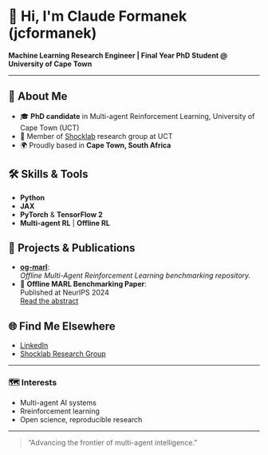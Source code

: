 # 👋 Hi, I'm Claude Formanek (jcformanek)

**Machine Learning Research Engineer | Final Year PhD Student @ University of Cape Town**  

---

## 🔎 About Me

- 🎓 **PhD candidate** in Multi-agent Reinforcement Learning, University of Cape Town (UCT)
- 🧠 Member of [Shocklab](https://shocklab.net) research group at UCT
- 🌍 Proudly based in **Cape Town, South Africa**


## 🛠️ Skills & Tools

- **Python**
- **JAX**
- **PyTorch** & **TensorFlow 2**
- **Multi-agent RL** | **Offline RL**

## 🚀 Projects & Publications

- [**og-marl**](https://github.com/jcformanek/og-marl):  
  *Offline Multi-Agent Reinforcement Learning benchmarking repository.*
- 📝 **Offline MARL Benchmarking Paper**:  
  Published at NeurIPS 2024  
  [Read the abstract](https://proceedings.neurips.cc/paper_files/paper/2024/hash/fc6247c33cff077a3910d0c28463f445-Abstract-Datasets_and_Benchmarks_Track.html)  

## 🌐 Find Me Elsewhere

- [LinkedIn](https://www.linkedin.com/in/claude-formanek/)
- [Shocklab Research Group](https://shocklab.net)

---

### 🗺️ Interests

- Multi-agent AI systems
- Rreinforcement learning
- Open science, reproducible research

---

> “Advancing the frontier of multi-agent intelligence.”
